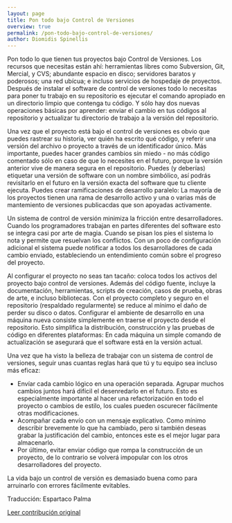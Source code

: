 ```yaml
---
layout: page
title: Pon todo bajo Control de Versiones
overview: true
permalink: /pon-todo-bajo-control-de-versiones/
author: Diomidis Spinellis
---
```


Pon todo lo que tienen tus proyectos bajo Control de Versiones. Los recursos que necesitas están ahí: herramientas libres como Subversion, Git, Mercial, y CVS; abundante espacio en disco; servidores baratos y poderosos; una red ubícua; e incluso servicios de hospedaje de proyectos. Después de instalar el software de control de versiones todo lo necesitas para poner tu trabajo en su repositorio es ejecutar el comando apropiado en un directorio limpio que contenga tu código. Y sólo hay dos nuevas operaciones básicas por aprender: enviar el cambio en tus códigos al repositorio y actualizar tu directorio de trabajo a la versión del repositorio.

Una vez que el proyecto está bajo el control de versiones es obvio que puedes rastrear su historia, ver quién ha escrito qué código, y referir una versión del archivo o proyecto a través de un identificador único. Más importante, puedes hacer grandes cambios sin miedo - no más código comentado sólo en caso de que lo necesites en el futuro, porque la versión anterior vive de manera segura en el repositorio. Puedes (y deberías) etiquetar una versión de software con un nombre simbólico, así podrás revisitarlo en el futuro en la versión exacta del software que tu cliente ejecuta. Puedes crear ramificaciones de desarrollo paralelo: La mayoría de los proyectos tienen una rama de desarrollo activo y una o varias más de mantemiento de versiones publicacdas que son apoyadas activamente.

Un sistema de control de versión minimiza la fricción entre desarrolladores. Cuando los programadores trabajan en partes diferentes del software esto se integra casi por arte de magia. Cuando se pisan los pies el sistema lo nota y permite que resuelvan los conflictos. Con un poco de configuración adicional el sistema puede notificar a todos los desarrolladores de cada cambio enviado, estableciendo un entendimiento común sobre el progreso del proyecto.

Al configurar el proyecto no seas tan tacaño: coloca todos los activos del proyecto bajo control de versiones. Además del código fuente, incluye la documentación, herramientas, scripts de creación, casos de prueba, obras de arte, e incluso bibliotecas. Con el proyecto completo y seguro en el repositorio (respaldado regularmente) se reduce al mínimo el daño de perder su disco o datos. Configurar el ambiente de desarrollo en una máquina nueva consiste simplemente en traerse el proyecto desde el repositorio. Esto simplifica la distribución, construcción y las pruebas de código en diferentes plataformas: En cada máquina un simple comando de actualización se asegurará que el software está en la versión actual.

Una vez que ha visto la belleza de trabajar con un sistema de control de versiones, seguir unas cuantas reglas hará que tú y tu equipo sea incluso más eficaz:

* Envíar cada cambio lógico en una operación separada. Agrupar muchos cambios juntos hará difícil el desenredarlo en el futuro. Esto es especialmente importante al hacer una refactorización en todo el proyecto o cambios de estilo, los cuales pueden oscurecer fácilmente otras modificaciones.
* Acompañar cada envío con un mensaje explicativo. Como mínimo describir brevemente lo que ha cambiado, pero si también deseas grabar la justificación del cambio, entonces este es el mejor lugar para almacenarlo.
* Por último, evitar enviar código que rompa la construcción de un proyecto, de lo contrario se volverá impopular con los otros desarrolladores del proyecto.

La vida bajo un control de versión es demasiado buena como para arruinarlo con errores fácilmente evitables.


Traducción: Espartaco Palma

[Leer contribución original](http://programmer.97things.oreilly.com/wiki/index.php/Put_Everything_Under_Version_Control)
